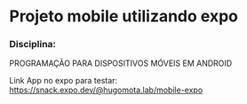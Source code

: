 # Projeto mobile utilizando expo

### Disciplina: 
PROGRAMAÇÃO PARA DISPOSITIVOS MÓVEIS EM ANDROID



Link App no expo para testar: https://snack.expo.dev/@hugomota.lab/mobile-expo
